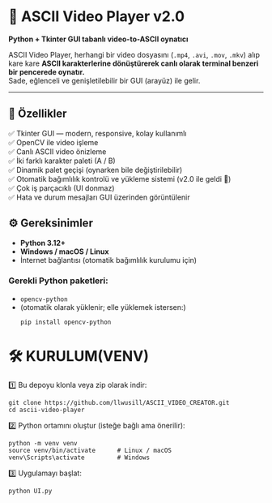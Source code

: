 # 🎥 ASCII Video Player v2.0  
**Python + Tkinter GUI tabanlı video-to-ASCII oynatıcı**

ASCII Video Player, herhangi bir video dosyasını (`.mp4`, `.avi`, `.mov`, `.mkv`) alıp kare kare **ASCII karakterlerine dönüştürerek canlı olarak terminal benzeri bir pencerede oynatır.**  
Sade, eğlenceli ve genişletilebilir bir GUI (arayüz) ile gelir.  

---

## 🧩 Özellikler

✅ Tkinter GUI — modern, responsive, kolay kullanımlı  
✅ OpenCV ile video işleme  
✅ Canlı ASCII video önizleme  
✅ İki farklı karakter paleti (A / B)  
✅ Dinamik palet geçişi (oynarken bile değiştirilebilir)  
✅ Otomatik bağımlılık kontrolü ve yükleme sistemi (v2.0 ile geldi 🎉)  
✅ Çok iş parçacıklı (UI donmaz)  
✅ Hata ve durum mesajları GUI üzerinden görüntülenir  

## ⚙️ Gereksinimler

- **Python 3.12+**  
- **Windows / macOS / Linux**  
- İnternet bağlantısı (otomatik bağımlılık kurulumu için)

### Gerekli Python paketleri:
- `opencv-python`
- (otomatik olarak yüklenir; elle yüklemek istersen:)
  ```bash
  pip install opencv-python
  ```

# 🛠️ KURULUM(VENV)

1️⃣ Bu depoyu klonla veya zip olarak indir:
```
git clone https://github.com/llwusill/ASCII_VIDEO_CREATOR.git
cd ascii-video-player
```

2️⃣ Python ortamını oluştur (isteğe bağlı ama önerilir):
```
python -m venv venv
source venv/bin/activate      # Linux / macOS
venv\Scripts\activate         # Windows
```

3️⃣ Uygulamayı başlat:
```
python UI.py
```
